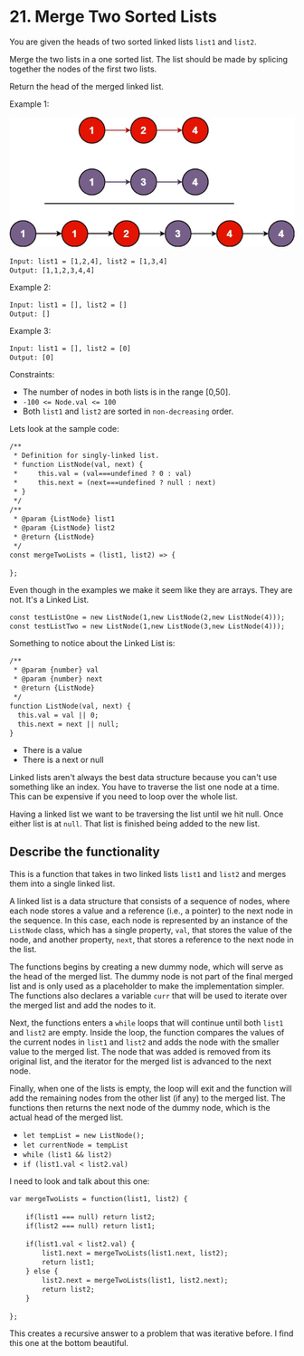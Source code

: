 # 21. Merge Two Sorted Lists

You are given the heads of two sorted linked lists `list1` and `list2`.

Merge the two lists in a one sorted list. The list should be made by splicing together the nodes of the first two lists.

Return the head of the merged linked list.

Example 1:

![Merge Sorted Linked Lists](./leetcode_img/21_merge_ex1.jpeg)

```
Input: list1 = [1,2,4], list2 = [1,3,4]
Output: [1,1,2,3,4,4]
```

Example 2:

```
Input: list1 = [], list2 = []
Output: []
```

Example 3:

```
Input: list1 = [], list2 = [0]
Output: [0]
```

Constraints:

* The number of nodes in both lists is in the range [0,50].
* `-100 <= Node.val <= 100`
* Both `list1` and `list2` are sorted in `non-decreasing` order.


Lets look at the sample code:

```
/**
 * Definition for singly-linked list.
 * function ListNode(val, next) {
 *     this.val = (val===undefined ? 0 : val)
 *     this.next = (next===undefined ? null : next)
 * }
 */
/**
 * @param {ListNode} list1
 * @param {ListNode} list2
 * @return {ListNode}
 */
const mergeTwoLists = (list1, list2) => {

};
```

Even though in the examples we make it seem like they are arrays. They are not. It's a Linked List.

```
const testListOne = new ListNode(1,new ListNode(2,new ListNode(4)));
const testListTwo = new ListNode(1,new ListNode(3,new ListNode(4)));
```

Something to notice about the Linked List is:

```
/**
 * @param {number} val
 * @param {number} next
 * @return {ListNode}
 */
function ListNode(val, next) {
  this.val = val || 0;
  this.next = next || null;
}
```

* There is a value
* There is a next or null

Linked lists aren't always the best data structure because you can't use something like an index. You have to traverse the list one node at a time. This can be expensive if you need to loop over the whole list.


Having a linked list we want to be traversing the list until we hit null. Once either list is at `null`. That list is finished being added to the new list.

## Describe the functionality

This is a function that takes in two linked lists `list1` and `list2` and merges them into a single linked list. 

A linked list is a data structure that consists of a sequence of nodes, where each node stores a value and a reference (i.e., a pointer) to the next node in the sequence. In this case, each node is represented by an instance of the `ListNode` class, which has a single property, `val`, that stores the value of the node, and another property, `next`, that stores a reference to the next node in the list.

The functions begins by creating a new dummy node, which will serve as the head of the merged list. The dummy node is not part of the final merged list and is only used as a placeholder to make the implementation simpler. The functions also declares a variable `curr` that will be used to iterate over the merged list and add the nodes to it.

Next, the functions enters a `while` loops that will continue until both `list1` and `list2` are empty. Inside the loop, the function compares the values of the current nodes in `list1` and `list2` and adds the node with the smaller value to the merged list. The node that was added is removed from its original list, and the iterator for the merged list is advanced to the next node.

Finally, when one of the lists is empty, the loop will exit and the function will add the remaining nodes from the other list (if any) to the merged list. The functions then returns the next node of the dummy node, which is the actual head of the merged list.


* `let tempList = new ListNode();`
* `let currentNode = tempList`
* `while (list1 && list2)`
* `if (list1.val < list2.val)`


I need to look and talk about this one:

```
var mergeTwoLists = function(list1, list2) {

    if(list1 === null) return list2;
    if(list2 === null) return list1;

    if(list1.val < list2.val) {
        list1.next = mergeTwoLists(list1.next, list2);
        return list1;
    } else {
        list2.next = mergeTwoLists(list1, list2.next);
        return list2;
    }

};
```

This creates a recursive answer to a problem that was iterative before. I find this one at the bottom beautiful. 








